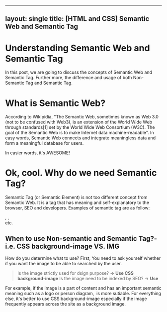 ----
layout: single
title: [HTML and CSS] Semantic Web and Semantic Tag
----
# Understanding Semantic Web and Semantic Tag
In this post, we are going to discuss the concepts of Semantic Web and Semantic Tag. Further more, the difference and usage of both Non-Semantic Tag and Semantic Tag.

# What is Semantic Web?

  According to Wikipidia, "The Semantic Web, sometimes known as Web 3.0 (not to be confused with Web3), is an extension of the World Wide Web through standards[1] set by the World Wide Web Consortium (W3C). 
The goal of the Semantic Web is to make Internet data machine-readable".
In easy words, Semantic Web connects and integrate meaningless data and form a meaningful database for users.

In easier words, it's AWESOME!

# Ok, cool. Why do we need Semantic Tag?

  Semantic Tag (or Semantic Element) is not too different concept from Semantic Web. It is a tag that has meaning and self-explanatory to the browser, SEO and developers.
Examples of semantic tag are as follow:
  <form>, <table>, <article> etc. 
 
# When to use Non-semantic and Semantic Tag?- i.e. CSS background-image VS. IMG

How do you determine what to use? First, You need to ask yourself whether if you want the image to be able to searched by the user.
  
  >Is the image strictly used for dsign purpose? -> **Use CSS background-image**
  >Is the image need to be indexed by SEO? -> **Use <img>**
    
For example, if the image is a part of content and has an important semantic meaning such as a logo or person diagram, <img> is more sutiable.
For everything else, it's better to use CSS background-image especially if the image frequently appears across the site as a background image.


  
